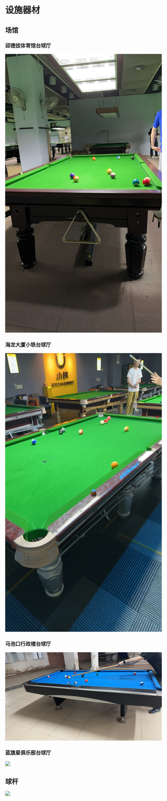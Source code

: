 # 设施器材

## 场馆

### 邱德拔体育馆台球厅

![](./img/qiudeba.jpg)

### 海龙大厦小铁台球厅

![](./img/xiaotie.jpg)

### 马池口行政楼台球厅

![](./img/machikou.jpg)

### 蓝旗星俱乐部台球厅

![](./img/lanqixing.jpg)

## 球杆

![](./img/gan.jpg)
